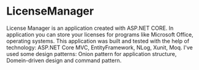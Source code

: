 # LicenseManager

License Manager is an application created with ASP.NET CORE.
In application you can store your licenses for programs like Microsoft Office, operating systems.
This application was built and tested with the help of technology: ASP.NET Core MVC, EntityFramework, NLog, Xunit, Moq.
I've used some design patterns: Onion pattern for application structure, Domein-driven design and command pattern.
